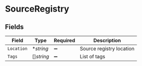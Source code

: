 # SourceRegistry


## Fields

| Field                    | Type                     | Required                 | Description              |
| ------------------------ | ------------------------ | ------------------------ | ------------------------ |
| `Location`               | **string*                | :heavy_minus_sign:       | Source registry location |
| `Tags`                   | []*string*               | :heavy_minus_sign:       | List of tags             |